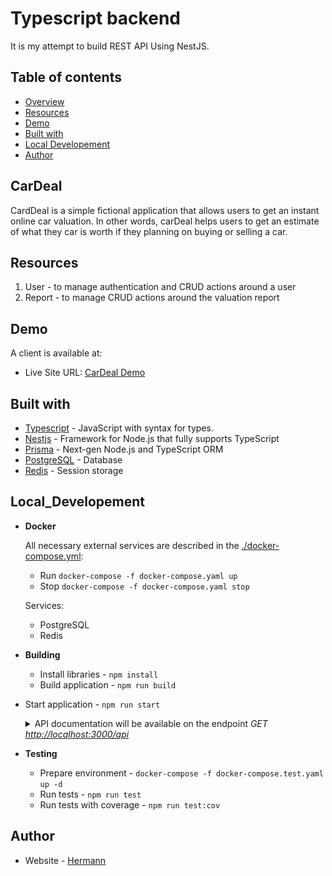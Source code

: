 # Typescript backend

It is my attempt to build REST API Using NestJS.

## Table of contents

- [Overview](#CarDeal)
- [Resources](#Resources)
- [Demo](#CarDeal)
- [Built with](#built-with)
- [Local Developement](#Local_Developement)
- [Author](#author)

## CarDeal

CardDeal is a simple fictional application that allows users to get an instant online car valuation. In other words, carDeal helps users to get an estimate of what they car is worth if they planning on buying or selling a car.

## Resources

1. User - to manage authentication and CRUD actions around a user
2. Report - to manage CRUD actions around the valuation report

## Demo

A client is available at:

- Live Site URL: [CarDeal Demo](https://invoicev1.herokuapp.com/)

## Built with

- [Typescript](https://www.typescriptlang.org/docs/) - JavaScript with syntax for types.
- [Nestjs](https://docs.nestjs.com/) - Framework for Node.js that fully supports TypeScript
- [Prisma](https://www.prisma.io/) - Next-gen Node.js and TypeScript ORM
- [PostgreSQL](https://www.postgresql.org/) - Database
- [Redis](https://www.postgresql.org/) - Session storage

## Local_Developement

- **Docker**

  All necessary external services are described in the [./docker-compose.yml](./docker-compose.yaml):

  - Run `docker-compose -f docker-compose.yaml up`
  - Stop `docker-compose -f docker-compose.yaml stop`

  Services:

  - PostgreSQL
  - Redis

* **Building**

  - Install libraries - `npm install`
  - Build application - `npm run build`

* Start application - `npm run start`

    <details>
      <summary>
        API documentation will be available on the endpoint <i>GET <a href="http://localhost:3000/api/" target="_blank" rel="noopener noreferrer">http://localhost:3000/api</a></i>
      </summary>
      <br>
      <p align="center"> 
          <img src="./asset/ApiDocumentation.png">
      </p>
    </details>

* **Testing**

  - Prepare environment - `docker-compose -f docker-compose.test.yaml up -d`
  - Run tests - `npm run test`
  - Run tests with coverage - `npm run test:cov`

## Author

- Website - [Hermann](https://hkfolio.com/)
